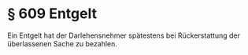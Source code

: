 # § 609 Entgelt
Ein Entgelt hat der Darlehensnehmer spätestens bei Rückerstattung der überlassenen Sache zu bezahlen.